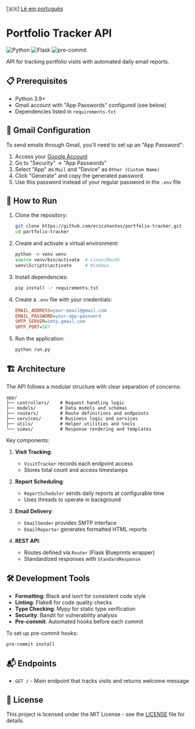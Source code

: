 [🇧🇷] [Lê em português](README.pt.md)

# Portfolio Tracker API

![Python](https://img.shields.io/badge/python-3.9+-blue.svg)
![Flask](https://img.shields.io/badge/flask-3.1.1-green.svg)
![pre-commit](https://img.shields.io/badge/pre--commit-enabled-brightgreen?logo=pre-commit&logoColor=white)

API for tracking portfolio visits with automated daily email reports.

## 📋 Prerequisites

- Python 3.9+
- Gmail account with "App Passwords" configured (see below)
- Dependencies listed in `requirements.txt`

## 🔐 Gmail Configuration

To send emails through Gmail, you'll need to set up an "App Password":

1. Access your [Google Account](https://myaccount.google.com/)
2. Go to "Security" → "App Passwords"
3. Select "App" as `Mail` and "Device" as `Other (Custom Name)`
4. Click "Generate" and copy the generated password
5. Use this password instead of your regular password in the `.env` file

## 🚀 How to Run

1. Clone the repository:
   ```bash
   git clone https://github.com/ericshantos/portfolio-tracker.git
   cd portfolio-tracker
   ```

2. Create and activate a virtual environment:
   ```bash
   python -m venv venv
   source venv/bin/activate  # Linux/MacOS
   venv\Scripts\activate     # Windows
   ```

3. Install dependencies:
   ```bash
   pip install -r requirements.txt
   ```

4. Create a `.env` file with your credentials:
   ```ini
   EMAIL_ADDRESS=your-email@gmail.com
   EMAIL_PASSWORD=your-app-password
   SMTP_SERVER=smtp.gmail.com
   SMTP_PORT=587
   ```

5. Run the application:
   ```bash
   python run.py
   ```

## 🏗 Architecture

The API follows a modular structure with clear separation of concerns:

```
app/
├── controllers/    # Request handling logic
├── models/         # Data models and schemas
├── routers/        # Route definitions and endpoints
├── services/       # Business logic and services
├── utils/          # Helper utilities and tools
└── views/          # Response rendering and templates
```

Key components:

1. **Visit Tracking**:
   - `VisitTracker` records each endpoint access
   - Stores total count and access timestamps

2. **Report Scheduling**:
   - `ReportScheduler` sends daily reports at configurable time
   - Uses threads to operate in background

3. **Email Delivery**:
   - `EmailSender` provides SMTP interface
   - `EmailReporter` generates formatted HTML reports

4. **REST API**:
   - Routes defined via `Router` (Flask Blueprints wrapper)
   - Standardized responses with `StandardResponse`

## 🛠 Development Tools

- **Formatting**: Black and isort for consistent code style
- **Linting**: Flake8 for code quality checks
- **Type Checking**: Mypy for static type verification
- **Security**: Bandit for vulnerability analysis
- **Pre-commit**: Automated hooks before each commit

To set up pre-commit hooks:
```bash
pre-commit install
```

## 📬 Endpoints

- `GET /` - Main endpoint that tracks visits and returns welcome message

## 📄 License

This project is licensed under the MIT License - see the [LICENSE](LICENSE) file for details.

